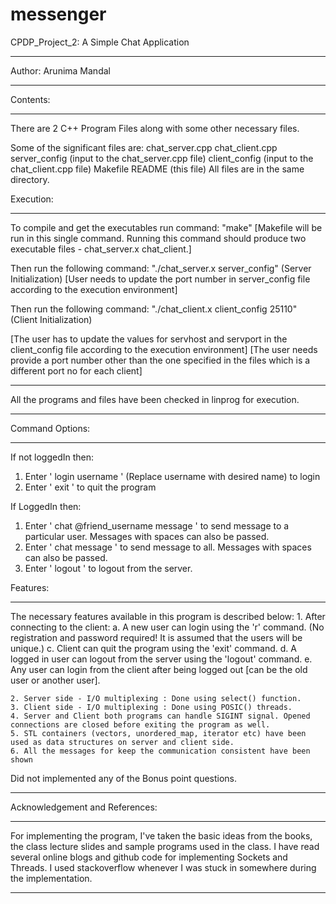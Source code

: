 # messenger

CPDP_Project_2: A Simple Chat Application
**************

Author: Arunima Mandal
**************

Contents:
**************
There are 2 C++ Program Files along with some other necessary files.

Some of the significant files are: 
    chat_server.cpp
    chat_client.cpp
    server_config (input to the chat_server.cpp file)
    client_config (input to the chat_client.cpp file)
    Makefile
    README (this file)
All files are in the same directory.

Execution:
**************
To compile and get the executables run command: 
"make" [Makefile will be run in this single command. Running this command should produce two executable files - chat_server.x chat_client.]

Then run the following command:
"./chat_server.x server_config" (Server Initialization)
[User needs to update the port number in server_config file according to the execution environment]

Then run the following command:
"./chat_client.x client_config 25110" (Client Initialization)

[The user has to update the values for servhost and servport in the client_config file according to the execution environment]
[The user needs provide a port number other than the one specified in the files which is a different port no for each client]


**************

All the programs and files have been checked in linprog for execution.

**************

Command Options:
********************
If not loggedIn then:
1. Enter ' login username ' (Replace username with desired name) to login
2. Enter ' exit ' to quit the program

If LoggedIn then:
1. Enter ' chat @friend_username message ' to send message to a particular user. Messages with spaces can also be passed.
2. Enter ' chat message ' to send message to all. Messages with spaces can also be passed.
3. Enter ' logout ' to logout from the server.


Features:
****************
The necessary features available in this program is described below:
    1. After connecting to the client:
        a. A new user can login using the 'r' command. (No registration and password required! It is assumed that the users will be unique.)
        c. Client can quit the program using the 'exit' command.
        d. A logged in user can logout from the server using the 'logout' command.
        e. Any user can login from the client after being logged out [can be the old user or another user].

    2. Server side - I/O multiplexing : Done using select() function.
    3. Client side - I/O multiplexing : Done using POSIC() threads.
    4. Server and Client both programs can handle SIGINT signal. Opened connections are closed before exiting the program as well.
    5. STL containers (vectors, unordered_map, iterator etc) have been used as data structures on server and client side.
    6. All the messages for keep the communication consistent have been shown
   


Did not implemented any of the Bonus point questions.
************************

Acknowledgement and References:
*********************************

For implementing the program, I've taken the basic ideas from the books, the class lecture slides and sample programs used in the class. I have read several online blogs and github code for implementing Sockets and Threads. I used stackoverflow whenever I was stuck in somewhere during the implementation.

*********************************



